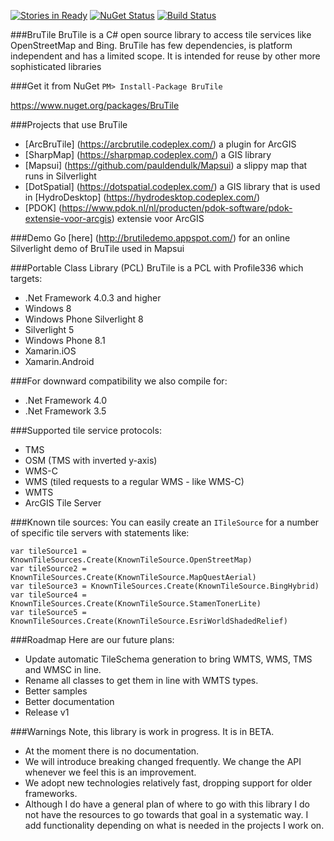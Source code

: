 [![Stories in Ready](https://badge.waffle.io/BruTile/BruTile.png?label=ready&title=Ready)](https://waffle.io/BruTile/BruTile)
[![NuGet Status](http://img.shields.io/nuget/v/BruTile.svg?style=flat)](https://www.nuget.org/packages/BruTile/)
[![Build Status](https://img.shields.io/teamcity/codebetter/BruTile.svg)](http://teamcity.codebetter.com/project.html?projectId=BruTile&tab=projectOverview)

###BruTile
BruTile is a C# open source library to access tile services like OpenStreetMap and Bing. BruTile has few dependencies, is platform independent and has a limited scope. It is intended for reuse by other more sophisticated libraries

###Get it from NuGet 
`
PM> Install-Package BruTile
`

https://www.nuget.org/packages/BruTile


###Projects that use BruTile

* [ArcBruTile] (https://arcbrutile.codeplex.com/) a plugin for ArcGIS
* [SharpMap] (https://sharpmap.codeplex.com/) a GIS library
* [Mapsui] (https://github.com/pauldendulk/Mapsui) a slippy map that runs in Silverlight
* [DotSpatial] (https://dotspatial.codeplex.com/) a GIS library that is used in [HydroDesktop] (https://hydrodesktop.codeplex.com/)
* [PDOK] (https://www.pdok.nl/nl/producten/pdok-software/pdok-extensie-voor-arcgis) extensie voor ArcGIS

###Demo
Go [here] (http://brutiledemo.appspot.com/) for an online Silverlight demo of BruTile used in Mapsui

###Portable Class Library (PCL)
BruTile is a PCL with Profile336 which targets:

* .Net Framework 4.0.3 and higher
* Windows 8
* Windows Phone Silverlight 8
* Silverlight 5 
* Windows Phone 8.1
* Xamarin.iOS
* Xamarin.Android

###For downward compatibility we also compile for:
* .Net Framework 4.0
* .Net Framework 3.5

###Supported tile service protocols:
* TMS
* OSM (TMS with inverted y-axis)
* WMS-C
* WMS (tiled requests to a regular WMS - like WMS-C)
* WMTS
* ArcGIS Tile Server

###Known tile sources:
You can easily create an `ITileSource` for a number of specific tile servers with statements like:


    var tileSource1 = KnownTileSources.Create(KnownTileSource.OpenStreetMap)
    var tileSource2 = KnownTileSources.Create(KnownTileSource.MapQuestAerial)
    var tileSource3 = KnownTileSources.Create(KnownTileSource.BingHybrid)
    var tileSource4 = KnownTileSources.Create(KnownTileSource.StamenTonerLite)
    var tileSource5 = KnownTileSources.Create(KnownTileSource.EsriWorldShadedRelief)


###Roadmap
Here are our future plans: 

* Update automatic TileSchema generation to bring WMTS, WMS, TMS and WMSC in line.
* Rename all classes to get them in line with WMTS types.
* Better samples
* Better documentation
* Release v1

###Warnings
Note, this library is work in progress. It is in BETA.

* At the moment there is no documentation.
* We will introduce breaking changed frequently. We change the API whenever we feel this is an improvement.
* We adopt new technologies relatively fast, dropping support for older frameworks.
* Although I do have a general plan of where to go with this library I do not have the resources to go towards that goal in a systematic way. I add functionality depending on what is needed in the projects I work on.

